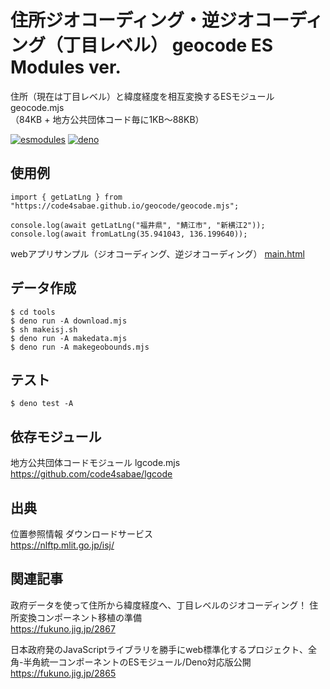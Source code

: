 # 住所ジオコーディング・逆ジオコーディング（丁目レベル） geocode ES Modules ver.

住所（現在は丁目レベル）と緯度経度を相互変換するESモジュール geocode.mjs  
（84KB + 地方公共団体コード毎に1KB〜88KB）  

[![esmodules](https://taisukef.github.com/denolib/esmodulesbadge.svg)](https://developer.mozilla.org/ja/docs/Web/JavaScript/Guide/Modules)
[![deno](https://taisukef.github.com/denolib/denobadge@1.0.5.svg)](https://deno.land/)

## 使用例

```
import { getLatLng } from "https://code4sabae.github.io/geocode/geocode.mjs";

console.log(await getLatLng("福井県", "鯖江市", "新横江2"));
console.log(await fromLatLng(35.941043, 136.199640));
```

webアプリサンプル（ジオコーディング、逆ジオコーディング） [main.html](https://code4sabae.github.io/geocode/main.html)  

## データ作成

```
$ cd tools
$ deno run -A download.mjs
$ sh makeisj.sh
$ deno run -A makedata.mjs
$ deno run -A makegeobounds.mjs
```

## テスト

```
$ deno test -A
```

## 依存モジュール

地方公共団体コードモジュール lgcode.mjs  
https://github.com/code4sabae/lgcode  


## 出典

位置参照情報 ダウンロードサービス  
https://nlftp.mlit.go.jp/isj/  

## 関連記事

政府データを使って住所から緯度経度へ、丁目レベルのジオコーディング！ 住所変換コンポーネント移植の準備  
https://fukuno.jig.jp/2867  

日本政府発のJavaScriptライブラリを勝手にweb標準化するプロジェクト、全角-半角統一コンポーネントのESモジュール/Deno対応版公開  
https://fukuno.jig.jp/2865  

